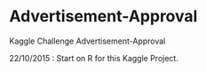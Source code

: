 # Advertisement-Approval
Kaggle Challenge Advertisement-Approval

22/10/2015 : Start on R for this Kaggle Project.
